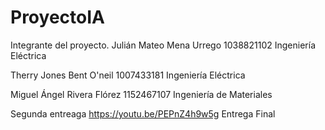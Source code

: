 # ProyectoIA
Integrante del proyecto.
Julián Mateo Mena Urrego
1038821102
Ingeniería Eléctrica

Therry Jones Bent O'neil
1007433181
Ingeniería Eléctrica

Miguel Ángel Rivera Flórez
1152467107
Ingeniería de Materiales

Segunda entreaga
https://youtu.be/PEPnZ4h9w5g
Entrega Final
